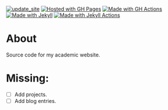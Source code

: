 [![update_site](https://github.com/agarbuno/agarbuno.github.io/actions/workflows/update-site.yml/badge.svg)](https://github.com/agarbuno/agarbuno.github.io/actions/workflows/update-site.yml)
[![Hosted with GH Pages](https://img.shields.io/badge/Hosted_with-GitHub_Pages-blue?logo=github&logoColor=white)](https://pages.github.com/)
[![Made with GH Actions](https://img.shields.io/badge/CI-GitHub_Actions-blue?logo=github-actions&logoColor=white)](https://github.com/features/actions)
[![Made with Jekyll](https://img.shields.io/badge/Jekyll-4.x-blue?logo=jekyll&logoColor=white)](https://jekyllrb.com)
[![Made with Jekyll Actions](https://img.shields.io/badge/Jekyll_Actions-2.x-blue.svg)](https://github.com/marketplace/actions/jekyll-actions)


# About 

Source code for my academic website. 


# Missing: 

- [ ] Add projects. 
- [ ] Add blog entries. 
